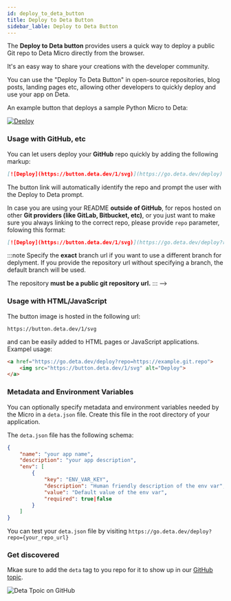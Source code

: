 ```yaml
---
id: deploy_to_deta_button
title: Deploy to Deta Button
sidebar_lable: Deploy to Deta Button
---
```


The __Deploy to Deta button__ provides users a quick way to deploy a public Git repo to Deta Micro directly from the browser.

It's an easy way to share your creations with the developer community.

You can use the "Deploy To Deta Button" in open-source repositories, blog posts, landing pages etc, allowing other developers to quickly deploy and use your app on Deta.

An example button that deploys a sample Python Micro to Deta:

[![Deploy](/img/deploy_button/button.svg)](https://go.deta.dev/deploy?repo=https://github.com/deta/deploy-to-deta-button-example)

### Usage with GitHub, etc

You can let users deploy your __GitHub__ repo quickly by adding the following markup:

```md
[![Deploy](https://button.deta.dev/1/svg)](https://go.deta.dev/deploy)
```

The button link will automatically identify the repo and prompt the user with the Deploy to Deta prompt.

In case you are using your README __outside of GitHub__, for repos hosted on other __Git providers (like GitLab, Bitbucket, etc)__, or you just want to make sure you always linking to the correct repo, please provide `repo` parameter, folowing this format:

```md
[![Deploy](https://button.deta.dev/1/svg)](https://go.deta.dev/deploy?repo=your-repo-url)
```


:::note
Specify the __exact__ branch url if you want to use a different branch for deplyment. If you provide the repository url without specifying a branch, the default branch will be used.

The repository **must be a public git repository url.**
::: -->


### Usage with HTML/JavaScript

The button image is hosted in the following url:
```
https://button.deta.dev/1/svg
```

and can be easily added to HTML pages or JavaScript applications. Exampel usage:

```html
<a href="https://go.deta.dev/deploy?repo=https://example.git.repo">
	<img src="https://button.deta.dev/1/svg" alt="Deploy">
</a>
```

### Metadata and Environment Variables 

You can optionally specify metadata and environment variables needed by the Micro in a `deta.json` file. Create this file in the root directory of your application.

The `deta.json` file has the following schema:

```json
{
	"name": "your app name",
	"description": "your app description", 
	"env": [
		{
			"key": "ENV_VAR_KEY",
			"description": "Human friendly description of the env var",
			"value": "Default value of the env var",
			"required": true|false 
		}
	]
}

```

You can test your `deta.json` file by visiting `https://go.deta.dev/deploy?repo={your_repo_url}`


### Get discovered

Mkae sure to add the `deta` tag to you repo for it to show up in our [GitHub topic](https://github.com/topics/deta).

<img src="/img/deploy_button/deta-topic.png" alt="Deta Tpoic on GitHub"/>